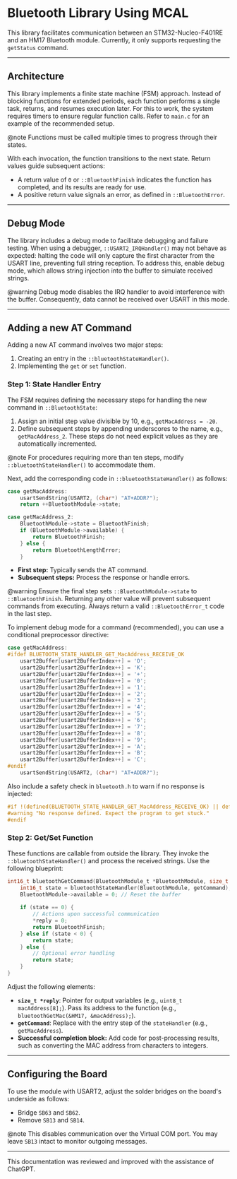 # Bluetooth Library Using MCAL

This library facilitates communication between an STM32-Nucleo-F401RE and an HM17 Bluetooth module. Currently, it only supports requesting the `getStatus` command.

---

## Architecture

This library implements a finite state machine (FSM) approach. Instead of blocking functions for extended periods, each function performs a single task, returns, and resumes execution later. For this to work, the system requires timers to ensure regular function calls. Refer to `main.c` for an example of the recommended setup.

@note Functions must be called multiple times to progress through their states.

With each invocation, the function transitions to the next state. Return values guide subsequent actions:

- A return value of `0` or `::BluetoothFinish` indicates the function has completed, and its results are ready for use.
- A positive return value signals an error, as defined in `::BluetoothError`.

---

## Debug Mode

The library includes a debug mode to facilitate debugging and failure testing. When using a debugger, `::USART2_IRQHandler()` may not behave as expected: halting the code will only capture the first character from the USART line, preventing full string reception. To address this, enable debug mode, which allows string injection into the buffer to simulate received strings.

@warning Debug mode disables the IRQ handler to avoid interference with the buffer. Consequently, data cannot be received over USART in this mode.

---

## Adding a new AT Command

Adding a new AT command involves two major steps:

1. Creating an entry in the `::bluetoothStateHandler()`.
2. Implementing the `get` or `set` function.

### Step 1: State Handler Entry

The FSM requires defining the necessary steps for handling the new command in `::BluetoothState`:

1. Assign an initial step value divisible by 10, e.g., `getMacAddress = -20`.
2. Define subsequent steps by appending underscores to the name, e.g., `getMacAddress_2`. These steps do not need explicit values as they are automatically incremented.

@note For procedures requiring more than ten steps, modify `::bluetoothStateHandler()` to accommodate them.

Next, add the corresponding code in `::bluetoothStateHandler()` as follows:

```c
case getMacAddress:
    usartSendString(USART2, (char*) "AT+ADDR?");
    return ++BluetoothModule->state;

case getMacAddress_2:
    BluetoothModule->state = BluetoothFinish;
    if (BluetoothModule->available) {
        return BluetoothFinish;
    } else {
        return BluetoothLengthError;
    }
```

- **First step:** Typically sends the AT command.
- **Subsequent steps:** Process the response or handle errors.

@warning Ensure the final step sets `::BluetoothModule->state` to `::BluetoothFinish`. Returning any other value will prevent subsequent commands from executing. Always return a valid `::BluetoothError_t` code in the last step.

To implement debug mode for a command (recommended), you can use a conditional preprocessor directive:

```c
case getMacAddress:
#ifdef BLUETOOTH_STATE_HANDLER_GET_MacAddress_RECEIVE_OK
    usart2Buffer[usart2BufferIndex++] = 'O';
    usart2Buffer[usart2BufferIndex++] = 'K';
    usart2Buffer[usart2BufferIndex++] = '+';
    usart2Buffer[usart2BufferIndex++] = '0';
    usart2Buffer[usart2BufferIndex++] = '1';
    usart2Buffer[usart2BufferIndex++] = '2';
    usart2Buffer[usart2BufferIndex++] = '3';
    usart2Buffer[usart2BufferIndex++] = '4';
    usart2Buffer[usart2BufferIndex++] = '5';
    usart2Buffer[usart2BufferIndex++] = '6';
    usart2Buffer[usart2BufferIndex++] = '7';
    usart2Buffer[usart2BufferIndex++] = '8';
    usart2Buffer[usart2BufferIndex++] = '9';
    usart2Buffer[usart2BufferIndex++] = 'A';
    usart2Buffer[usart2BufferIndex++] = 'B';
    usart2Buffer[usart2BufferIndex++] = 'C';
#endif
    usartSendString(USART2, (char*) "AT+ADDR?");
```

Also include a safety check in `bluetooth.h` to warn if no response is injected:

```c
#if !(defined(BLUETOOTH_STATE_HANDLER_GET_MacAddress_RECEIVE_OK) || defined(BLUETOOTH_STATE_HANDLER_GET_MacAddress_RECEIVE_ERROR))
#warning "No response defined. Expect the program to get stuck."
#endif
```

### Step 2: Get/Set Function

These functions are callable from outside the library. They invoke the `::bluetoothStateHandler()` and process the received strings. Use the following blueprint:

```c
int16_t bluetoothGetCommand(BluetoothModule_t *BluetoothModule, size_t *reply) {
    int16_t state = bluetoothStateHandler(BluetoothModule, getCommand);
    BluetoothModule->available = 0; // Reset the buffer
    
    if (state == 0) {
        // Actions upon successful communication
        *reply = 0;
        return BluetoothFinish;
    } else if (state < 0) {
        return state;
    } else {
        // Optional error handling
        return state;
    }
}
```

Adjust the following elements:

- **`size_t *reply`**: Pointer for output variables (e.g., `uint8_t macAddress[8];`). Pass its address to the function (e.g., `bluetoothGetMac(&HM17, &macAddress);`).
- **`getCommand`**: Replace with the entry step of the `stateHandler` (e.g., `getMacAddress`).
- **Successful completion block:** Add code for post-processing results, such as converting the MAC address from characters to integers.

---

## Configuring the Board

To use the module with USART2, adjust the solder bridges on the board's underside as follows:

- Bridge `SB63` and `SB62`.
- Remove `SB13` and `SB14`.

@note This disables communication over the Virtual COM port. You may leave `SB13` intact to monitor outgoing messages.


---
This documentation was reviewed and improved with the assistance of ChatGPT.